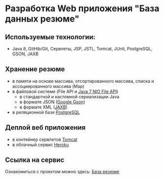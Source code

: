 # Разработка Web приложения "База данных резюме"
## Используемые технологии:
  -  Java 8, GitHib/Git, Сервлеты, JSP, JSTL, Tomcat, JUnit, PostgreSQL, GSON, JAXB  
## Хранение резюме
   -  в памяти на основе массива, отсортированного массива, списка и ассоциированного массива (Map)
   -  в файловой системе (File API и <a href="http://www.quizful.net/post/java-nio-tutorial">Java 7 NIO File API</a>)
      - в стандартной и кастомной сериализации Java
      - в формате JSON (<a href="https://github.com/google/gson">Google Gson</a>)
      - в формате XML (<a href="https://ru.wikipedia.org/wiki/Java_Architecture_for_XML_Binding">JAXB</a>)
   -  в реляционной базе <a href="https://ru.wikipedia.org/wiki/PostgreSQL">PostgreSQL</a>
## Деплой веб приложения
   - в контейнер сервлетов <a href="http://tomcat.apache.org/">Tomcat</a>
   - в облачный сервис <a href="https://www.heroku.com/">Heroku</a>
## Ссылка на сервис
   Ознакомиться с проектом можно здесь: <a href="http://resumesv.herokuapp.com/">База резюме</a>
